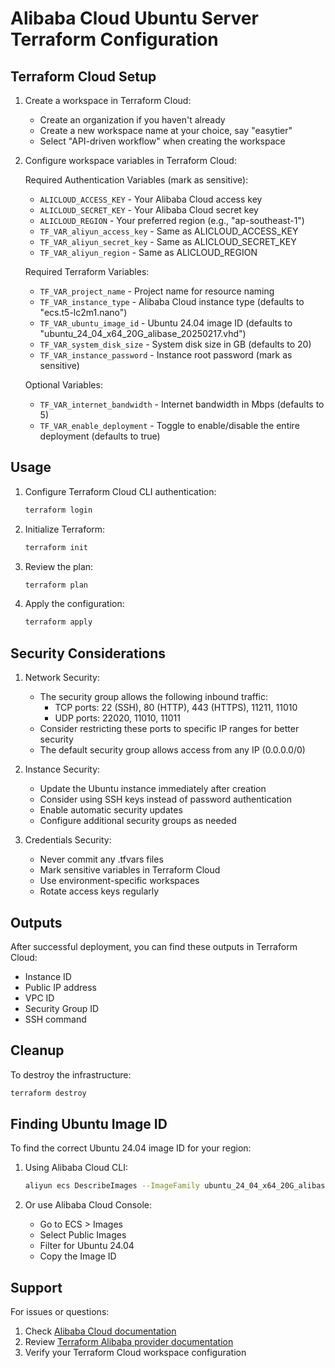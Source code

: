 # Alibaba Cloud Ubuntu Server Terraform Configuration

## Terraform Cloud Setup

1. Create a workspace in Terraform Cloud:
   - Create an organization if you haven't already
   - Create a new workspace name at your choice, say "easytier"
   - Select "API-driven workflow" when creating the workspace

2. Configure workspace variables in Terraform Cloud:

   Required Authentication Variables (mark as sensitive):
   - `ALICLOUD_ACCESS_KEY` - Your Alibaba Cloud access key
   - `ALICLOUD_SECRET_KEY` - Your Alibaba Cloud secret key
   - `ALICLOUD_REGION` - Your preferred region (e.g., "ap-southeast-1")
   - `TF_VAR_aliyun_access_key` - Same as ALICLOUD_ACCESS_KEY
   - `TF_VAR_aliyun_secret_key` - Same as ALICLOUD_SECRET_KEY
   - `TF_VAR_aliyun_region` - Same as ALICLOUD_REGION

   Required Terraform Variables:
   - `TF_VAR_project_name` - Project name for resource naming
   - `TF_VAR_instance_type` - Alibaba Cloud instance type (defaults to "ecs.t5-lc2m1.nano")
   - `TF_VAR_ubuntu_image_id` - Ubuntu 24.04 image ID (defaults to "ubuntu_24_04_x64_20G_alibase_20250217.vhd")
   - `TF_VAR_system_disk_size` - System disk size in GB (defaults to 20)
   - `TF_VAR_instance_password` - Instance root password (mark as sensitive)

   Optional Variables:
   - `TF_VAR_internet_bandwidth` - Internet bandwidth in Mbps (defaults to 5)
   - `TF_VAR_enable_deployment` - Toggle to enable/disable the entire deployment (defaults to true)

## Usage

1. Configure Terraform Cloud CLI authentication:
   ```bash
   terraform login
   ```

2. Initialize Terraform:
   ```bash
   terraform init
   ```

3. Review the plan:
   ```bash
   terraform plan
   ```

4. Apply the configuration:
   ```bash
   terraform apply
   ```

## Security Considerations

1. Network Security:
   - The security group allows the following inbound traffic:
     - TCP ports: 22 (SSH), 80 (HTTP), 443 (HTTPS), 11211, 11010
     - UDP ports: 22020, 11010, 11011
   - Consider restricting these ports to specific IP ranges for better security
   - The default security group allows access from any IP (0.0.0.0/0)

2. Instance Security:
   - Update the Ubuntu instance immediately after creation
   - Consider using SSH keys instead of password authentication
   - Enable automatic security updates
   - Configure additional security groups as needed

3. Credentials Security:
   - Never commit any .tfvars files
   - Mark sensitive variables in Terraform Cloud
   - Use environment-specific workspaces
   - Rotate access keys regularly

## Outputs

After successful deployment, you can find these outputs in Terraform Cloud:
- Instance ID
- Public IP address
- VPC ID
- Security Group ID
- SSH command

## Cleanup

To destroy the infrastructure:
```bash
terraform destroy
```

## Finding Ubuntu Image ID

To find the correct Ubuntu 24.04 image ID for your region:

1. Using Alibaba Cloud CLI:
   ```bash
   aliyun ecs DescribeImages --ImageFamily ubuntu_24_04_x64_20G_alibase
   ```

2. Or use Alibaba Cloud Console:
   - Go to ECS > Images
   - Select Public Images
   - Filter for Ubuntu 24.04
   - Copy the Image ID

## Support

For issues or questions:
1. Check [Alibaba Cloud documentation](https://www.alibabacloud.com/help)
2. Review [Terraform Alibaba provider documentation](https://registry.terraform.io/providers/aliyun/alicloud/latest/docs)
3. Verify your Terraform Cloud workspace configuration